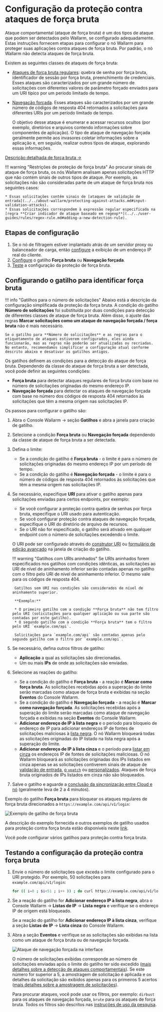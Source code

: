 # Configuração da proteção contra ataques de força bruta

Ataque comportamental (ataque de força bruta) é um dos tipos de ataque que podem ser detectados pelo Wallarm, se configurado adequadamente. Estas instruções fornecem etapas para configurar o nó Wallarm para proteger suas aplicações contra ataques de força bruta. Por padrão, o nó Wallarm não detecta ataques de força bruta.

Existem as seguintes classes de ataques de força bruta:

* [Ataques de força bruta regulares](../../attacks-vulns-list.md#bruteforce-attack): quebra de senha por força bruta, identificador de sessão por força bruta, preenchimento de credenciais. Esses ataques são caracterizados por um grande número de solicitações com diferentes valores de parâmetro forçado enviados para um URI típico por um período limitado de tempo.
* [Navegação forçada](../../attacks-vulns-list.md#forced-browsing). Esses ataques são caracterizados por um grande número de códigos de resposta 404 retornados a solicitações para diferentes URIs por um período limitado de tempo.

    O objetivo desse ataque é enumerar e acessar recursos ocultos (por exemplo, diretórios e arquivos contendo informações sobre componentes de aplicação). O tipo de ataque de navegação forçada geralmente permite aos invasores coletar informações sobre a aplicação e, em seguida, realizar outros tipos de ataque, explorando essas informações.

[Descrição detalhada de força bruta →](../../about-wallarm/protecting-against-attacks.md#behavioral-attacks)

!!! warning "Restrições de proteção de força bruta"
    Ao procurar sinais de ataque de força bruta, os nós Wallarm analisam apenas solicitações HTTP que não contém sinais de outros tipos de ataque. Por exemplo, as solicitações não são consideradas parte de um ataque de força bruta nos seguintes casos:

    * Essas solicitações contêm sinais de [ataques de validação de entrada](../../about-wallarm/protecting-against-attacks.md#input-validation-attacks).
    * Essas solicitações correspondem à expressão regular especificada na [regra **Criar indicador de ataque baseado em regexp**](../../user-guides/rules/regex-rule.md#adding-a-new-detection-rule).

## Etapas de configuração

1. Se o nó de filtragem estiver implantado atrás de um servidor proxy ou balanceador de carga, então [configure](../using-proxy-or-balancer-en.md) a exibição de um endereço IP real do cliente.
1. [Configure](#configuring-the-trigger-to-identify-brute-force) o gatilho **Força bruta** ou **Navegação forçada**.
1. [Teste](#testing-the-configuration-of-brute-force-protection) a configuração da proteção de força bruta.

## Configurando o gatilho para identificar força bruta

!!! info "Gatilhos para o número de solicitações"
    Abaixo está a descrição da configuração simplificada da proteção da força bruta. A condição do gatilho **Número de solicitações** foi substituída por duas condições para detecção de diferentes classes de ataque de força bruta. Além disso, o ajuste das regras **Marcar solicitações como um ataque de navegação forçada / força bruta** não é mais necessário.

    Se o gatilho para **Número de solicitações** e as regras para o etiquetamento de ataques estiverem configurados, eles ainda funcionarão, mas as regras não poderão ser atualizadas ou recriadas. No entanto, recomendamos simplificar a configuração atual conforme descrito abaixo e desativar os gatilhos antigos.

Os gatilhos definem as condições para a detecção do ataque de força bruta. Dependendo da classe do ataque de força bruta a ser detectada, você pode definir as seguintes condições:

* **Força bruta** para detectar ataques regulares de força bruta com base no número de solicitações originadas do mesmo endereço IP.
* **Navegação forçada** para detectar os ataques de navegação forçada com base no número dos códigos de resposta 404 retornados às solicitações que têm a mesma origem nas solicitações IP.

Os passos para configurar o gatilho são:

1. Abra o Console Wallarm → seção **Gatilhos** e abra a janela para criação de gatilho.
2. Selecione a condição **Força bruta** ou **Navegação forçada** dependendo da classe de ataque de força bruta a ser detectada.
3. Defina o limite:

    * Se a condição do gatilho é **Força bruta** - o limite é para o número de solicitações originadas do mesmo endereço IP por um período de tempo.
    * Se a condição do gatilho é **Navegação forçada** - o limite é para o número de códigos de resposta 404 retornados às solicitações que têm a mesma origem nas solicitações IP.
4. Se necessário, especifique **URI** para ativar o gatilho apenas para solicitações enviadas para certos endpoints, por exemplo:

    * Se você configurar a proteção contra quebra de senhas por força bruta, especifique o URI usado para autenticação.
    * Se você configurar proteção contra ataques de navegação forçada, especifique o URI do diretório de arquivo de recursos.
    * Se o URI não for especificado, o gatilho será ativado em qualquer endpoint com o número de solicitações excedendo o limite.

    O URI pode ser configurado através do [construtor URI](../../user-guides/rules/add-rule.md#uri-constructor) ou [formulário de edição avançado](../../user-guides/rules/add-rule.md#advanced-edit-form) na janela de criação do gatilho.

    !!! warning "Gatilhos com URIs aninhados"
        Se URIs aninhados forem especificados nos gatilhos com condições idênticas, as solicitações ao URI de nível de aninhamento inferior serão contadas apenas no gatilho com o filtro pelo URI de nível de aninhamento inferior. O mesmo vale para os códigos de resposta 404.

        Gatilhos sem URI nas condições são considerados de nível de aninhamento superior.

        **Exemplo:**

        * O primeiro gatilho com a condição **Força bruta** não tem filtro pelo URI (solicitações para qualquer aplicação ou sua parte são contadas por este gatilho).
        * O segundo gatilho com a condição **Força bruta** tem o filtro pelo URI `example.com/api`.

        Solicitações para `example.com/api` são contadas apenas pelo segundo gatilho com o filtro por `example.com/api`.
5. Se necessário, defina outros filtros de gatilho:

    * **Aplicação** a qual as solicitações são direcionadas.
    * Um ou mais **IPs** de onde as solicitações são enviadas.
6. Selecione as reações do gatilho:

    * Se a condição do gatilho é **Força bruta** - a reação é **Marcar como força bruta**. As solicitações recebidas após a superação do limite serão marcadas como ataque de força bruta e exibidas na seção **Eventos** do Console Wallarm.
    * Se a condição do gatilho é **Navegação forçada** - a reação é **Marcar como navegação forçada**. As solicitações recebidas após a superação do limite serão marcadas como ataque de navegação forçada e exibidas na seção **Eventos** do Console Wallarm.
    * **Adicionar endereço de IP à lista negra** e o período para bloqueio de endereço de IP para adicionar endereços IP de fontes de solicitações maliciosas à [lista negra](../../user-guides/ip-lists/denylist.md). O nó Wallarm bloqueará todas as solicitações originadas do IP listado na lista negra após a superação do limite.
    * **Adicionar endereço de IP à lista cinza** e o período para [listar em cinza](../../user-guides/ip-lists/graylist.md) os endereços IP de fontes de solicitações maliciosas. O nó Wallarm bloqueará as solicitações originadas dos IPs listados em cinza apenas se as solicitações contiverem sinais de ataque de [validação de entrada](../../about-wallarm/protecting-against-attacks.md#input-validation-attacks), [o `vpatch`](../../user-guides/rules/vpatch-rule.md) ou [personalizados](../../user-guides/rules/regex-rule.md). Ataques de força bruta originados de IPs listados em cinza não são bloqueados.
6. Salve o gatilho e aguarde a [conclusão da sincronização entre Cloud e nó](../configure-cloud-node-synchronization-en.md) (geralmente leva de 2 a 4 minutos).

Exemplo do gatilho **Força bruta** para bloquear os ataques regulares de força bruta direcionados a `https://example.com/api/v1/login`:

![Exemplo de gatilho de força bruta](../../images/user-guides/triggers/trigger-example6.png)

A descrição do exemplo fornecida e outros exemplos de gatilho usados para proteção contra força bruta estão disponíveis neste [link](../../user-guides/triggers/trigger-examples.md#mark-requests-as-a-bruteforce-attack-if-31-or-more-requests-are-sent-to-the-protected-resource).

Você pode configurar vários gatilhos para proteção contra força bruta.

## Testando a configuração da proteção contra força bruta

1. Envie o número de solicitações que exceda o limite configurado para o URI protegido. Por exemplo, 50 solicitações para `example.com/api/v1/login`:

    ```bash
    for (( i=0 ; $i<51 ; i++ )) ; do curl https://example.com/api/v1/login ; done
    ```
2. Se a reação do gatilho for **Adicionar endereço IP à lista negra**, abra o Console Wallarm → **Listas de IP** → **Lista negra** e verifique se o endereço IP de origem está bloqueado.

    Se a reação do gatilho for **Adicionar endereço IP à lista cinza**, verifique a seção **Listas de IP** → **Lista cinza** do Console Wallarm.
3. Abra a seção **Eventos** e verifique se as solicitações são exibidas na lista como um ataque de força bruta ou de navegação forçada.

    ![Ataque de navegação forçada na interface](../../images/user-guides/events/forced-browsing-attack.png)

    O número de solicitações exibidas corresponde ao número de solicitações enviadas após o limite do gatilho ter sido excedido ([mais detalhes sobre a detecção de ataques comportamentais](../../about-wallarm/protecting-against-attacks.md#behavioral-attacks)). Se este número for superior a 5, a amostragem de solicitação é aplicada e os detalhes da solicitação são exibidos apenas para os primeiros 5 acertos ([mais detalhes sobre a amostragem de solicitações](../../user-guides/events/analyze-attack.md#sampling-of-hits)).

    Para procurar ataques, você pode usar os filtros, por exemplo: `dirbust` para os ataques de navegação forçada, `brute` para os ataques de força bruta. Todos os filtros são descritos nas [instruções de uso da pesquisa](../../user-guides/search-and-filters/use-search.md).